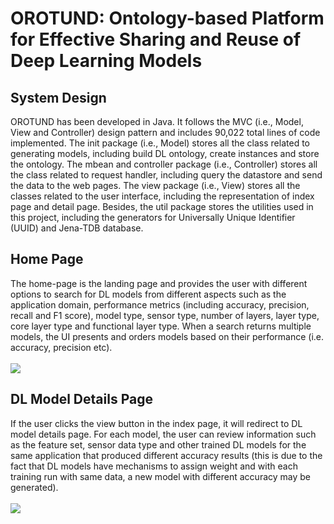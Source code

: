 # OROTUND: Ontology-based Platform for Effective Sharing and Reuse of Deep Learning Models

## System Design

OROTUND has been developed in Java. It follows the MVC (i.e., Model, View and Controller) design pattern and includes 90,022 total lines of code implemented. The init package (i.e., Model) stores all the class related to generating models, including build DL ontology, create instances and store the ontology. The mbean and controller package (i.e., Controller) stores all the class related to request handler, including query the datastore and send the data to the web pages. The view package (i.e., View) stores all the classes related to the user interface, including the representation of index page and detail page. Besides, the util package stores the utilities used in this project, including the generators for Universally Unique Identifier (UUID) and Jena-TDB database.

## Home Page

The home-page is the landing page and provides the user with different options to search for DL models from different aspects such as the application domain, performance metrics (including accuracy, precision, recall and F1 score), model type, sensor type, number of layers, layer type, core layer type and functional layer type. When a search returns multiple models, the UI presents and orders models based on their performance (i.e. accuracy, precision etc).
<br/>
<br/>
<img src="https://github.com/zqia0007/OROTUND/blob/master/WebContent/img/case2a-860-983.png" />

## DL Model Details Page

If the user clicks the view button in the index page, it will redirect to DL model details page. For each model, the user can review information such as the feature set, sensor data type and other trained DL models for the same application that produced different accuracy results (this is due to the fact that DL models have mechanisms to assign weight and with each training run with same data, a new model with different accuracy may be generated).
<br/>
<br/>
<img src="https://github.com/zqia0007/OROTUND/blob/master/WebContent/img/case2a-additional.png" />
